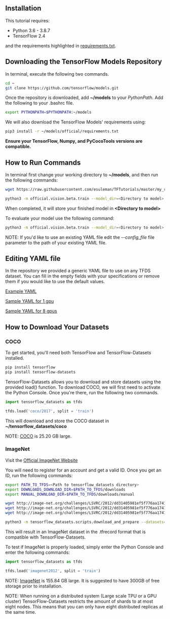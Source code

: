 ## Installation

This tutorial requires:

- Python 3.6 - 3.8.7
- TensorFlow 2.4

and the requirements highlighted in [requirements.txt](https://github.com/tensorflow/models/blob/master/official/requirements.txt).

## Downloading the TensorFlow Models Repository

In terminal, execute the following two commands. 

```bash
cd ~
git clone https://github.com/tensorflow/models.git
```

Once the repository is downloaded, add **~/models** to your *PythonPath*. Add the following to your .bashrc file.

```bash
export PYTHONPATH=$PYTHONPATH:~/models
```

We will also download the TensorFlow Models' requirements using:

```bash
pip3 install -r ~/models/official/requirements.txt
```

**Ensure your TensorFlow, Numpy, and PyCocoTools versions are compatible.**

## How to Run Commands

In terminal first change your working directory to **~/models**, and then run the following commands:

```bash
wget https://raw.githubusercontent.com/esuleman/TFTutorials/master/my_retinanet.yaml

python3 -m official.vision.beta.train --model_dir=<Directory to model> --mode=train_eval --experiment=retinanet_resnetfpn_coco --config_file="my_retinanet.yaml"
```

When completed, it will store your finished model in **\<Directory to model\>**

To evaluate your model use the following command:

```bash
python3 -m official.vision.beta.train --model_dir=<Directory to model> --mode=eval --experiment=retinanet_resnetfpn_coco --config_file="my_retinanet.yaml"
```

NOTE: If you'd like to use an existing YAML file edit the *--config_file* file parameter to the path of your existing YAML file.

## Editing YAML file

In the repository we provided a generic YAML file to use on any TFDS dataset. You can fill in the empty fields with your specifications or remove them if you would like to use the default values.

[Example YAML](https://github.com/esuleman/TFTutorials/blob/master/example.yaml)

[Sample YAML for 1 gpu](https://github.com/esuleman/TFTutorials/blob/master/my_retinanet_one_gpu.yaml)

[Sample YAML for 8 gpus](https://github.com/esuleman/TFTutorials/blob/master/my_retinanet_eight_gpus.yaml)

## How to Download Your Datasets

### COCO

To get started, you'll need both TensorFlow and TensorFlow-Datasets installed. 

```bash
pip install tensorflow
pip install tensorflow-datasets
```

TensorFlow-Datasets allows you to download and store datasets using the provided load() function. To download COCO, we will first need to activate the Python Console. Once you're there, run the following two commands.

```python
import tensorflow_datasets as tfds

tfds.load('coco/2017', split = 'train')
```

This will download and store the COCO dataset in **~/tensorflow_datasets/coco**

NOTE: [COCO](https://www.tensorflow.org/datasets/catalog/coco) is 25.20 GB large. 

### ImageNet

Visit the [Official ImageNet Website]( http://www.image-net.org/challenges/LSVRC/2012/downloads)

You will need to register for an account and get a valid ID. Once you get an ID, run the following commands:

```bash
export PATH_TO_TFDS=<Path to tensorflow_datasets directory>
export DOWNLOADS_DOWNLOAD_DIR=$PATH_TO_TFDS/downloads
export MANUAL_DOWNLOAD_DIR=$PATH_TO_TFDS/downloads/manual

wget http://image-net.org/challenges/LSVRC/2012/dd31405981ef5f776aa17412e1f0c112/ILSVRC2012_img_train.tar
wget http://image-net.org/challenges/LSVRC/2012/dd31405981ef5f776aa17412e1f0c112/ILSVRC2012_img_test.tar
wget http://image-net.org/challenges/LSVRC/2012/dd31405981ef5f776aa17412e1f0c112/ILSVRC2012_img_val.tar

python3 -m tensorflow_datasets.scripts.download_and_prepare --datasets=imagenet2012 --data_dir=$PATH_TO_TFDS --download_dir=$DOWNLOADS_DOWNLOAD_DIR --manual_dir=$MANUAL_DOWNLOAD_DIR
```

This will result in an ImageNet dataset in the .tfrecord format that is compatible with TensorFlow-Datasets.

To test if ImageNet is properly loaded, simply enter the Python Console and enter the following commands:

```python
import tensorflow_datasets as tfds

tfds.load('imagenet2012', split = 'train')
```

NOTE: [ImageNet](https://www.tensorflow.org/datasets/catalog/imagenet2012) is 155.84 GB large. It is suggested to have 300GB of free storage prior to installation. 

NOTE: When running on a distributed system (Large scale TPU or a GPU cluster) TensorFlow-Datasets restricts the amount of shards to at most eight nodes. This means that you can only have eight distributed replicas at the same time.


